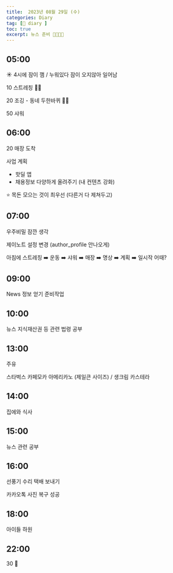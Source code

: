 ```yaml
---
title:  2023년 08월 29일 (수)
categories: Diary
tag: [📒 diary ]
toc: true
excerpt: 뉴스 준비 🏃🏻🤸🏻
---
```


## 05:00

☀️ 4시에 잠이 깸 / 누워있다 잠이 오지않아 일어남

10 스트레칭 🤸🏻

20 조깅 - 동네 두한바퀴 🏃🏻

50 샤워

## 06:00

20 매장 도착

사업 계획 
+ 핫딜 앱
+ 채용정보 다양하게 올려주기 (내 컨텐츠 강화)

⭐️ 목돈 모으는 것이 최우선 (다른거 다 제쳐두고)

## 07:00

우주비밀 잠깐 생각

제이노트 설정 변경 (author_profile 안나오게)

아침에 스트레칭 ➡️ 운동 ➡️ 샤워 ➡️ 매장 ➡️ 명상 ➡️ 계획 ➡️ 일시작 어때?

## 09:00

News 정보 얻기 준비작업

## 10:00

뉴스 지식재산권 등 관련 법령 공부


## 13:00

주유

스타벅스 카페모카 아메리카노 (제일큰 사이즈) / 생크림 카스테라

## 14:00

집에와 식사

## 15:00

뉴스 관련 공부

## 16:00

선풍기 수리 택배 보내기

카카오톡 사진 복구 성공

## 18:00

아이들 하원

## 22:00

30 🌙

<br><br><br>